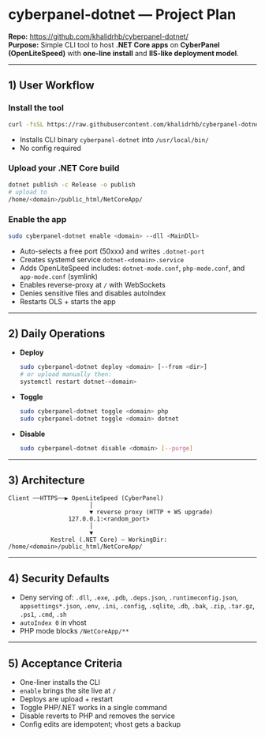 # cyberpanel-dotnet — Project Plan

**Repo:** https://github.com/khalidrhb/cyberpanel-dotnet/  
**Purpose:** Simple CLI tool to host **.NET Core apps** on **CyberPanel (OpenLiteSpeed)** with **one-line install** and **IIS-like deployment model**.

---

## 1) User Workflow

### Install the tool
```bash
curl -fsSL https://raw.githubusercontent.com/khalidrhb/cyberpanel-dotnet/main/install.sh | sudo bash
```
- Installs CLI binary `cyberpanel-dotnet` into `/usr/local/bin/`
- No config required

### Upload your .NET Core build
```bash
dotnet publish -c Release -o publish
# upload to
/home/<domain>/public_html/NetCoreApp/
```

### Enable the app
```bash
sudo cyberpanel-dotnet enable <domain> --dll <MainDll>
```
- Auto-selects a free port (50xxx) and writes `.dotnet-port`
- Creates systemd service `dotnet-<domain>.service`
- Adds OpenLiteSpeed includes: `dotnet-mode.conf`, `php-mode.conf`, and `app-mode.conf` (symlink)
- Enables reverse-proxy at `/` with WebSockets
- Denies sensitive files and disables autoIndex
- Restarts OLS + starts the app

---

## 2) Daily Operations

- **Deploy**
  ```bash
  sudo cyberpanel-dotnet deploy <domain> [--from <dir>]
  # or upload manually then:
  systemctl restart dotnet-<domain>
  ```

- **Toggle**
  ```bash
  sudo cyberpanel-dotnet toggle <domain> php
  sudo cyberpanel-dotnet toggle <domain> dotnet
  ```

- **Disable**
  ```bash
  sudo cyberpanel-dotnet disable <domain> [--purge]
  ```

---

## 3) Architecture

```
Client ──HTTPS──▶ OpenLiteSpeed (CyberPanel)
                       │
                       ▼ reverse proxy (HTTP + WS upgrade)
                 127.0.0.1:<random_port>
                       │
                       ▼
            Kestrel (.NET Core) — WorkingDir: /home/<domain>/public_html/NetCoreApp/
```

---

## 4) Security Defaults

- Deny serving of: `.dll`, `.exe`, `.pdb`, `.deps.json`, `.runtimeconfig.json`,
  `appsettings*.json`, `.env`, `.ini`, `.config`, `.sqlite`, `.db`, `.bak`, `.zip`, `.tar.gz`,
  `.ps1`, `.cmd`, `.sh`
- `autoIndex 0` in vhost
- PHP mode blocks `/NetCoreApp/**`

---

## 5) Acceptance Criteria

- One-liner installs the CLI
- `enable` brings the site live at `/`
- Deploys are upload + restart
- Toggle PHP/.NET works in a single command
- Disable reverts to PHP and removes the service
- Config edits are idempotent; vhost gets a backup
